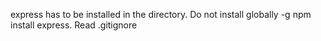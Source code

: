 express has to be installed in the directory.
Do not install globally -g
npm install express.
Read .gitignore
